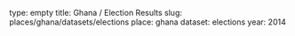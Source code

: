 type: empty
title: Ghana / Election Results
slug: places/ghana/datasets/elections
place: ghana
dataset: elections
year: 2014
